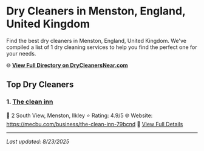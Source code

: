 # Dry Cleaners in Menston, England, United Kingdom

Find the best dry cleaners in Menston, England, United Kingdom. We've compiled a list of 1 dry cleaning services to help you find the perfect one for your needs.

🌐 **[View Full Directory on DryCleanersNear.com](https://drycleanersnear.com/city/United%20Kingdom/England/Menston)**

## Top Dry Cleaners

### 1. [The clean inn](https://drycleanersnear.com/dryCleaner/6892b7d17a636409f9a33b29/the-clean-inn)
📍 2 South View, Menston, Ilkley
⭐ Rating: 4.9/5
🌐 Website: https://mecbu.com/business/the-clean-inn-79bcnd
🔗 [View Full Details](https://drycleanersnear.com/dryCleaner/6892b7d17a636409f9a33b29/the-clean-inn)


---

*Last updated: 8/23/2025*
